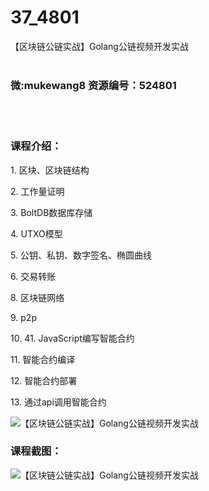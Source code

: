 # 37_4801
【区块链公链实战】Golang公链视频开发实战
<br/></br>
<h3>微:mukewang8 资源编号：524801</h3>
<br/></br>
<h3>课程介绍：</h3>
<p>1. 区块、区块链结构</p>
<p>2. 工作量证明</p>
<p>3. BoltDB数据库存储</p>
<p>4. UTXO模型</p>
<p>5. 公钥、私钥、数字签名、椭圆曲线</p>
<p>6. 交易转账</p>
<p>8. 区块链网络</p>
<p>9. p2p</p>
<p>10. 41. JavaScript编写智能合约</p>
<p>11. 智能合约编译</p>
<p>12. 智能合约部署</p>
<p>13. 通过api调用智能合约</p>
<p><img src="https://www.ko996.com/wp-content/uploads/img/2019/03/3-5-300x202.jpg" alt="【区块链公链实战】Golang公链视频开发实战"></p>
<h3>课程截图：</h3>
<p><img src="https://www.ko996.com/wp-content/uploads/img/2019/03/1-16.png" alt="【区块链公链实战】Golang公链视频开发实战"></p>
